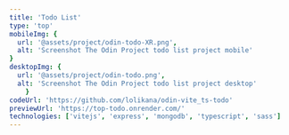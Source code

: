```yaml
---
title: 'Todo List'
type: 'top'
mobileImg: {
  url: '@assets/project/odin-todo-XR.png',
  alt: 'Screenshot The Odin Project todo list project mobile'
}
desktopImg: {
  url: '@assets/project/odin-todo.png',
  alt: 'Screenshot The Odin Project todo list project desktop'
	}
codeUrl: 'https://github.com/lolikana/odin-vite_ts-todo'
previewUrl: 'https://top-todo.onrender.com/'
technologies: ['vitejs', 'express', 'mongodb', 'typescript', 'sass']
---
```



